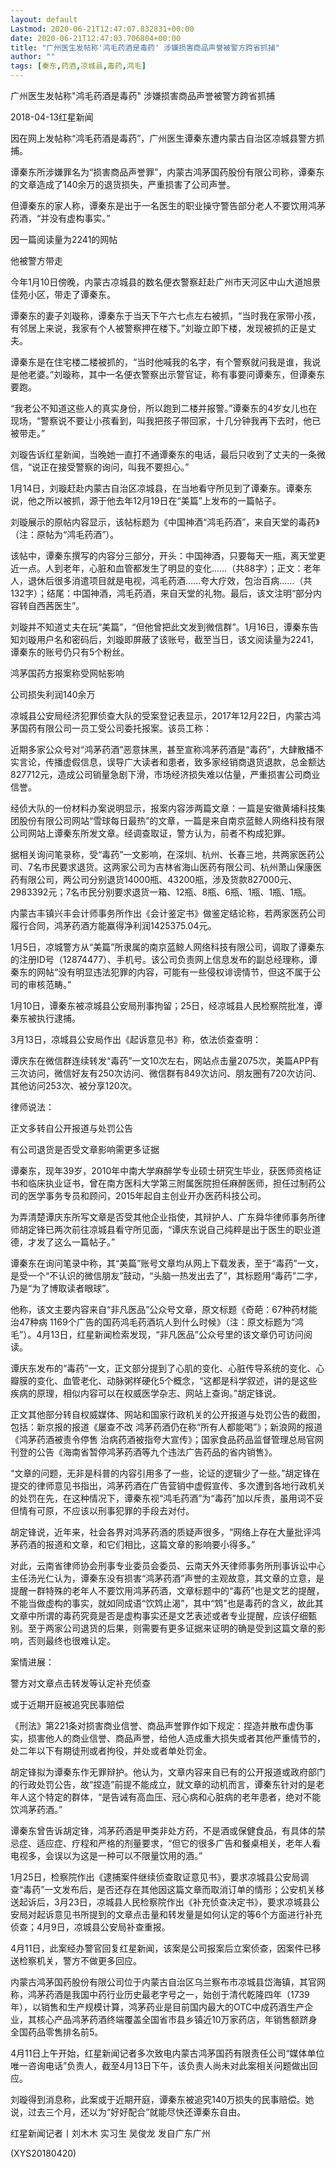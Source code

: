 ```yaml
---
layout: default
Lastmod: 2020-06-21T12:47:07.832831+00:00
date: 2020-06-21T12:47:03.706804+00:00
title: "广州医生发帖称'鸿毛药酒是毒药' 涉嫌损害商品声誉被警方跨省抓捕"
author: ""
tags: [秦东,药酒,凉城县,毒药,鸿毛]
---
```


广州医生发帖称"鸿毛药酒是毒药" 涉嫌损害商品声誉被警方跨省抓捕

2018-04-13红星新闻

因在网上发帖称“鸿毛药酒是毒药”，广州医生谭秦东遭内蒙古自治区凉城县警方抓捕。

谭秦东所涉嫌罪名为“损害商品声誉罪”，内蒙古鸿茅国药股份有限公司称，谭秦东的文章造成了140余万的退货损失，严重损害了公司声誉。

但谭秦东的家人称，谭秦东是出于一名医生的职业操守警告部分老人不要饮用鸿茅药酒，“并没有虚构事实。”

因一篇阅读量为2241的网帖

他被警方带走

今年1月10日傍晚，内蒙古凉城县的数名便衣警察赶赴广州市天河区中山大道旭景佳苑小区，带走了谭秦东。

谭秦东的妻子刘璇称，谭秦东于当天下午六七点左右被抓，“当时我在家带小孩，有邻居上来说，我家有个人被警察押在楼下。”刘璇立即下楼，发现被抓的正是丈夫。

谭秦东是在住宅楼二楼被抓的，“当时他喊我的名字，有个警察就问我是谁，我说是他老婆。”刘璇称，其中一名便衣警察出示警官证，称有事要问谭秦东，但谭秦东要跑。

“我老公不知道这些人的真实身份，所以跑到二楼并报警。”谭秦东的4岁女儿也在现场，“警察说不要让小孩看到，叫我把孩子带回家，十几分钟我再下去时，他已被带走。”

刘璇告诉红星新闻，当晚她一直打不通谭秦东的电话，最后只收到了丈夫的一条微信，“说正在接受警察的询问，叫我不要担心。”

1月14日，刘璇赶赴内蒙古自治区凉城县，在当地看守所见到了谭秦东。谭秦东说，他之所以被抓，源于他去年12月19日在“美篇”上发布的一篇帖子。

刘璇展示的原帖内容显示，该帖标题为《中国神酒“鸿毛药酒”，来自天堂的毒药》（注：原帖为“鸿毛药酒”）。

该帖中，谭秦东撰写的内容分三部分，开头：中国神酒，只要每天一瓶，离天堂更近一点。人到老年，心脏和血管都发生了明显的变化……（共88字）；正文：老年人，退休后很多消遣项目就是电视，鸿毛药酒……夸大疗效，包治百病……（共132字）；结尾：中国神酒，鸿毛药酒，来自天堂的礼物。最后，该文注明“部分内容转自西茜医生”。

刘璇并不知道丈夫在玩“美篇”，“但他曾把此文发到微信群”。1月16日，谭秦东告知刘璇用户名和密码后，刘璇即屏蔽了该账号，截至当日，该文阅读量为2241，谭秦东的账号仍只有5个粉丝。

鸿茅国药方报案称受网帖影响

公司损失利润140余万

凉城县公安局经济犯罪侦查大队的受案登记表显示，2017年12月22日，内蒙古鸿茅国药有限公司一员工受公司委托报案。该员工称：

近期多家公众号对“鸿茅药酒”恶意抹黑，甚至宣称鸿茅药酒是“毒药”，大肆散播不实言论，传播虚假信息，误导广大读者和患者，致多家经销商退货退款，总金额达827712元，造成公司销量急剧下滑，市场经济损失难以估量，严重损害公司商业信誉。

经侦大队的一份材料办案说明显示，报案内容涉两篇文章：一篇是安徽黄埔科技集团股份有限公司网站“雪球每日最热”的文章，一篇是来自南京蓝鲸人网络科技有限公司网站上谭秦东所发文章。经调查取证，警方认为，前者不构成犯罪。

据相关询问笔录称，受“毒药”一文影响，在深圳、杭州、长春三地，共两家医药公司、7名市民要求退货。这两家公司为吉林省海山医药有限公司、杭州萧山保康医药有限公司，两公司分别退货14000瓶、43200瓶，涉及货款827000元、2983392元；7名市民分别要求退货一箱、12瓶、8瓶、6瓶、1瓶、1瓶、1瓶。

内蒙古丰镇兴丰会计师事务所作出《会计鉴定书》做鉴定结论称，若两家医药公司履行合同，鸿茅药酒方能赢得净利润1425375.04元。

1月5日，凉城警方从“美篇”所隶属的南京蓝鲸人网络科技有限公司，调取了谭秦东的注册ID号（12874477）、手机号。该公司负责网上信息发布的副总经理称，谭秦东的网帖“没有明显违法犯罪的内容，可能有一些侵权诽谤情节，但这不属于公司的审核范畴。”

1月10日，谭秦东被凉城县公安局刑事拘留；25日，经凉城县人民检察院批准，谭秦东被执行逮捕。

3月13日，凉城县公安局作出《起诉意见书》称，依法侦查查明：

谭庆东在微信群连续转发“毒药”一文10次左右，网站点击量2075次，美篇APP有三次访问，微信好友有250次访问、微信群有849次访问、朋友圈有720次访问、其他访问253次、被分享120次。

律师说法：

正文多转自公开报道与处罚公告

有公司退货是否受文章影响需更多证据

谭秦东，现年39岁，2010年中南大学麻醉学专业硕士研究生毕业，获医师资格证书和临床执业证书，曾在南方医科大学第三附属医院担任麻醉医师，担任过制药公司的医学事务专员和顾问，2015年起自主创业开办医药科技公司。

为弄清楚谭庆东所写文章是否受其他企业指使，其辩护人、广东舜华律师事务所律师胡定锋已两次前往凉城县看守所见面，“谭庆东说自己纯粹是出于医生的职业道德，才发了这么一篇帖子。”

谭秦东在询问笔录中称，其“美篇”账号文章均从网上下载发表，至于“毒药”一文，是受一个“不认识的微信朋友”鼓动，“头脑一热发出去了”，其标题用“毒药”二字，乃是“为了博取读者眼球”。

他称，该文主要内容来自“非凡医品”公众号文章，原文标题《奇葩：67种药材能治47种病 1169个广告的国药鸿毛药酒坑人到什么时候》（注：原文标题为“鸿毛”）。4月13日，红星新闻检索发现，“非凡医品”公众号里的该文章仍可访问阅读。

谭庆东发布的“毒药”一文，正文部分提到了心肌的变化、心脏传导系统的变化、心瓣膜的变化、血管老化、动脉粥样硬化5个概念，“这都是科学叙述，讲的是这些疾病的原理，相似内容可以在权威医学杂志、网站上查询。”胡定锋说。

正文其他部分转自权威媒体、网站和国家行政机关的公开报道与处罚公告的截图，包括：新京报的报道《屡查不改 鸿茅药酒仍在称“所有人都能喝”》；新浪网的报道《鸿茅药酒被责令停售 治病药酒被指夸大宣传》；国家食品药品监督管理总局官网刊登的公告《海南省暂停鸿茅药酒等九个违法广告药品的省内销售》。

“文章的问题，无非是科普的内容引用多了一些，论证的逻辑少了一些。”胡定锋在提交的律师意见书指出，鸿茅药酒在广告营销中虚假宣传、多次遭到各地行政机关的处罚在先，在这种情况下，谭秦东视“鸿毛药酒”为“毒药”加以斥责，虽用词不妥但情有可原，不应该以刑事犯罪的手段去对付。

胡定锋说，近年来，社会各界对鸿茅药酒的质疑声很多，“网络上存在大量批评鸿茅药酒的报道和文章，和它们相比，这篇文章的影响要小得多。”

对此，云南省律师协会刑事专业委员会委员、云南天外天律师事务所刑事诉讼中心主任汤光仁认为，谭秦东没有损害“鸿茅药酒”声誉的主观故意，其文章的立意，是提醒一群特殊的老年人不要饮用鸿茅药酒，文章标题中的“毒药”也是文艺的提醒，不能当做虚构的事实，就如同成语“饮鸩止渴”，其中“鸩”也是毒药的含义，故此其文章中所谓的毒药究竟是否是虚构事实还是文艺表述或者专业提醒，应该仔细甄别。至于两家公司退货的后果，则需要有更多证据来证明的确是受到这篇文章的影响，否则最终也很难认定。

案情进展：

警方对文章点击转发等认定补充侦查

或于近期开庭被追究民事赔偿

《刑法》第221条对损害商业信誉、商品声誉罪作如下规定：捏造并散布虚伪事实，损害他人的商业信誉、商品声誉，给他人造成重大损失或者其他严重情节的，处二年以下有期徒刑或者拘役，并处或者单处罚金。

胡定锋拟为谭秦东作无罪辩护。他认为，文章内容来自已有的公开报道或政府部门的行政处罚公告，故“捏造”前提不能成立，就文章的动机而言，谭秦东针对的是老年人这个特定的群体，“是告诫有高血压、冠心病和心脏病的老年患者，绝对不能饮鸿茅药酒。”

谭秦东曾告诉胡定锋，鸿茅药酒是甲类非处方药，不是酒或保健食品，有具体的禁忌症、适应症、疗程和严格的剂量要求，“但它的很多广告和餐桌相关，老年人看电视多，会误以为这是一种可以不限量饮用的酒。”

1月25日，检察院作出《逮捕案件继续侦查取证意见书》，要求凉城县公安局调查“毒药”一文发布后，是否还存在其他因这篇文章而取消订单的情形；公安机关移送起诉后，3月23日，凉城县人民检察院作出《补充侦查决定书》，要求凉城县公安局对起诉意见书所提到的文章点击量和转发量是如何认定的等6个方面进行补充侦查；4月9日，凉城县公安局补查重报。

4月11日，此案经办警官回复红星新闻，该案是公司报案后立案侦查，因案件已移送检察机关，警方不做更多回应。

内蒙古鸿茅国药股份有限公司位于内蒙古自治区乌兰察布市凉城县岱海镇，其官网称，鸿茅药酒是我国中药行业历史最老字号之一，始创于清代乾隆四年（1739年），以销售和生产规模计算，鸿茅药业是目前国内最大的OTC中成药酒生产企业，其核心产品鸿茅药酒终端覆盖全国省市县乡镇近10万家药店，年销售额跻身全国药品零售排名前5。

4月11日上午开始，红星新闻记者多次致电内蒙古鸿茅国药有限责任公司“媒体单位唯一咨询电话”负责人，截至4月13日下午，该负责人尚未对此案相关问题做出回应。

刘璇得到消息称，此案或于近期开庭，谭秦东被追究140万损失的民事赔偿。她说，过去三个月，还以为“好好配合”就能尽快还谭秦东自由。

红星新闻记者丨刘木木 实习生 吴俊龙 发自广东广州

(XYS20180420)

